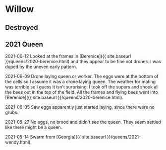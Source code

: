 # Willow

## Destroyed

## 2021 Queen

2021-06-12 Looked at the frames in [Berenice]({{ site.baseurl }}/queens/2020-berenice.html) and they appear to be fine not drones.  I was duped by the uneven early pattern.

2021-06-09 Drone laying queen or worker.  The eggs were at the bottom of the cells so I assume it was a drone laying queen.  The weather for mating was terrible so I guess it isn't surprising.  I took off the supers and shook all the bees out in the top of the field.   All the frames and flying bees went into [Berenice]({{ site.baseurl }}/queens/2020-berenice.html).

2021-06-05 Saw eggs apparently just started laying, since there were no grubs.

2021-05-27 No eggs, no brood and didn't see the queen.  They seem settled like there might be a queen.

2021-05-14 Swarm from [Georgia]({{ site.baseurl }}/queens/2021-wendy.html).
